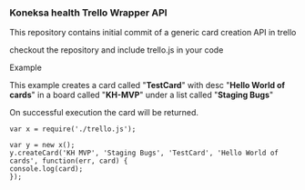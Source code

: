 ### Koneksa health Trello Wrapper API 


This repository contains initial commit of a generic card creation API in trello 

checkout the repository and include trello.js in your code 

Example 

This example creates a card called "**TestCard**" with desc "**Hello World of cards**" in a board called "**KH-MVP**" under a list called "**Staging Bugs**"

On successful execution the card will be returned. 

	var x = require('./trello.js');

	var y = new x();
	y.createCard('KH MVP', 'Staging Bugs', 'TestCard', 'Hello World of cards', function(err, card) {
    console.log(card);
	});
	
	
	